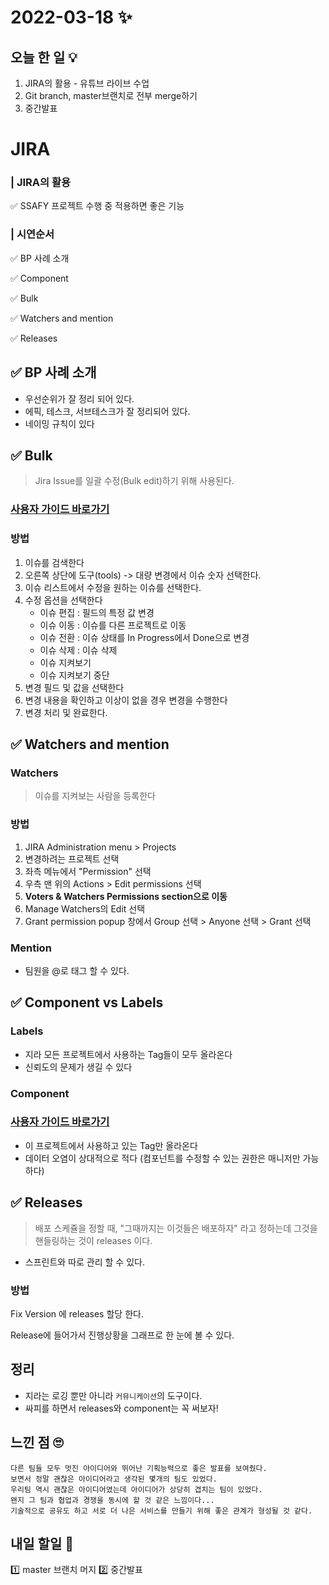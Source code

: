 # 2022-03-18 ✨

## 오늘 한 일 💡
1. JIRA의 활용 - 유튜브 라이브 수업 
2. Git branch, master브랜치로 전부 merge하기
3. 중간발표

# JIRA

### | JIRA의 활용

:white_check_mark: SSAFY 프로젝트 수행 중 적용하면 좋은 기능 



### | 시연순서

:white_check_mark: BP 사례 소개

:white_check_mark: Component

:white_check_mark: Bulk

:white_check_mark: Watchers and mention

:white_check_mark: Releases



## :white_check_mark: BP 사례 소개

- 우선순위가 잘 정리 되어 있다.
- 에픽, 테스크, 서브테스크가 잘 정리되어 있다.
- 네이밍 규칙이 있다



## :white_check_mark: Bulk

> Jira Issue를 일괄 수정(Bulk edit)하기 위해 사용된다.

### [사용자 가이드 바로가기](https://confluence.curvc.com/display/ASD/Jira+Issue+Bulk+Edit)

### 방법

1. 이슈를 검색한다
2. 오른쪽 상단에 도구(tools) -> 대량 변경에서 이슈 숫자 선택한다.
3. 이슈 리스트에서 수정을 원하는 이슈를 선택한다.
4. 수정 옵션을 선택한다 
   - 이슈 편집 : 필드의 특정 값 변경
   - 이슈 이동 : 이슈를 다른 프로젝트로 이동
   - 이슈 전환 : 이슈 상태를 In Progress에서 Done으로 변경
   - 이슈 삭제 : 이슈 삭제
   - 이슈 지켜보기
   - 이슈 지켜보기 중단
5. 변경 필드 및 값을 선택한다
6. 변경 내용을 확인하고 이상이 없을 경우 변경을 수행한다
7. 변경 처리 및 완료한다.



## :white_check_mark: Watchers and mention

### Watchers

> 이슈를 지켜보는 사람을 등록한다

### 방법

1. JIRA Administration menu > Projects
2.  변경하려는 프로젝트 선택
3. 좌측 메뉴에서 "Permission" 선택
4. 우측 맨 위의 Actions > Edit permissions 선택
5. **Voters & Watchers Permissions section으로 이동**
6. Manage Watchers의 Edit 선택
7. Grant permission popup 창에서 Group 선택 > Anyone 선택 > Grant 선택



### Mention

- 팀원을 @로 태그 할 수 있다.



## :white_check_mark: Component vs Labels

### Labels

- 지라 모든 프로젝트에서 사용하는 Tag들이 모두 올라온다
- 신뢰도의 문제가 생길 수 있다

### Component

### [사용자 가이드 바로가기](https://confluence.curvc.com/pages/viewpage.action?pageId=29949959)

- 이 프로젝트에서 사용하고 있는 Tag만 올라온다
- 데이터 오염이 상대적으로 적다 (컴포넌트를 수정할 수 있는 권한은 매니저만 가능하다)



## :white_check_mark: Releases

> 배포 스케쥴을 정할 때, "그때까지는 이것들은 배포하자" 라고 정하는데 그것을 핸들링하는 것이 releases 이다.

- 스프린트와 따로 관리 할 수 있다.

### 방법

Fix Version 에 releases 할당 한다.

Release에 들어가서 진행상황을 그래프로 한 눈에 볼 수 있다.



## 정리

- 지라는 로깅 뿐만 아니라 `커뮤니케이션`의 도구이다.
- 싸피를 하면서  releases와 component는 꼭 써보자!


## 느낀 점 🙄
```
다른 팀들 모두 멋진 아이디어와 뛰어난 기획능력으로 좋은 발표를 보여줬다.  
보면서 정말 괜찮은 아이디어라고 생각된 몇개의 팀도 있었다.  
우리팀 역시 괜찮은 아이디어였는데 아이디어가 상당히 겹치는 팀이 있었다.  
왠지 그 팀과 협업과 경쟁을 동시에 할 것 같은 느낌이다...  
기술적으로 공유도 하고 서로 더 나은 서비스를 만들기 위해 좋은 관계가 형성될 것 같다.
```
## 내일 할일 🧐
1️⃣ master 브랜치 머지
2️⃣ 중간발표

